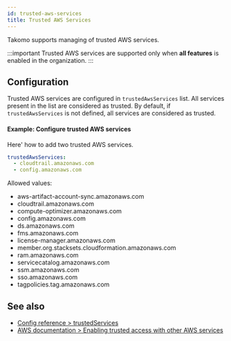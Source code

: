 ```yaml
---
id: trusted-aws-services
title: Trusted AWS Services
---
```


Takomo supports managing of trusted AWS services.

:::important
Trusted AWS services are supported only when **all features** is enabled in the organization.
:::

## Configuration

Trusted AWS services are configured in `trustedAwsServices` list. All services present in the list are considered as trusted. By default, if `trustedAwsServices` is not defined, all services are considered as trusted.

#### Example: Configure trusted AWS services

Here' how to add two trusted AWS services.

```yaml title="organization.yml"
trustedAwsServices:
  - cloudtrail.amazonaws.com
  - config.amazonaws.com
```

Allowed values:

- aws-artifact-account-sync.amazonaws.com
- cloudtrail.amazonaws.com
- compute-optimizer.amazonaws.com
- config.amazonaws.com
- ds.amazonaws.com
- fms.amazonaws.com
- license-manager.amazonaws.com
- member.org.stacksets.cloudformation.amazonaws.com
- ram.amazonaws.com
- servicecatalog.amazonaws.com
- ssm.amazonaws.com
- sso.amazonaws.com
- tagpolicies.tag.amazonaws.com

## See also

- [Config reference > trustedServices](/docs/config-reference/organization#trustedawsservices)
- [AWS documentation > Enabling trusted access with other AWS services](https://docs.aws.amazon.com/organizations/latest/userguide/orgs_integrate_services.html)
